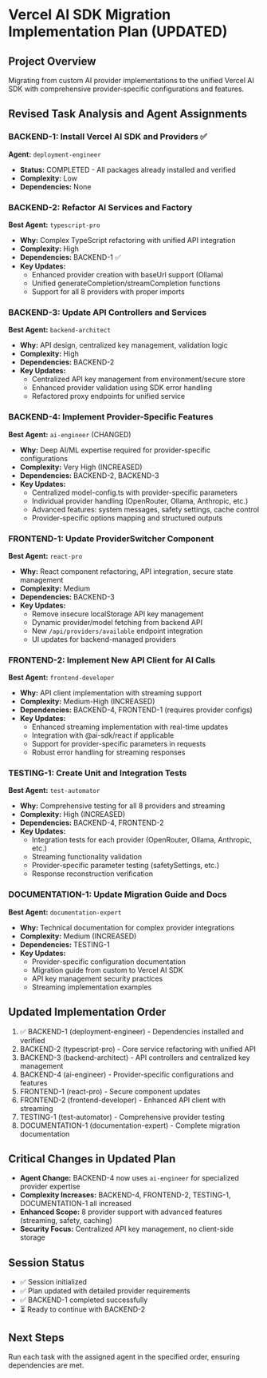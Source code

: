 # Vercel AI SDK Migration Implementation Plan (UPDATED)

## Project Overview

Migrating from custom AI provider implementations to the unified Vercel AI SDK with comprehensive provider-specific configurations and features.

## Revised Task Analysis and Agent Assignments

### BACKEND-1: Install Vercel AI SDK and Providers ✅

**Agent:** `deployment-engineer`

- **Status:** COMPLETED - All packages already installed and verified
- **Complexity:** Low
- **Dependencies:** None

### BACKEND-2: Refactor AI Services and Factory

**Best Agent:** `typescript-pro`

- **Why:** Complex TypeScript refactoring with unified API integration
- **Complexity:** High
- **Dependencies:** BACKEND-1 ✅
- **Key Updates:**
  - Enhanced provider creation with baseUrl support (Ollama)
  - Unified generateCompletion/streamCompletion functions
  - Support for all 8 providers with proper imports

### BACKEND-3: Update API Controllers and Services

**Best Agent:** `backend-architect`

- **Why:** API design, centralized key management, validation logic
- **Complexity:** High
- **Dependencies:** BACKEND-2
- **Key Updates:**
  - Centralized API key management from environment/secure store
  - Enhanced provider validation using SDK error handling
  - Refactored proxy endpoints for unified service

### BACKEND-4: Implement Provider-Specific Features

**Best Agent:** `ai-engineer` (CHANGED)

- **Why:** Deep AI/ML expertise required for provider-specific configurations
- **Complexity:** Very High (INCREASED)
- **Dependencies:** BACKEND-2, BACKEND-3
- **Key Updates:**
  - Centralized model-config.ts with provider-specific parameters
  - Individual provider handling (OpenRouter, Ollama, Anthropic, etc.)
  - Advanced features: system messages, safety settings, cache control
  - Provider-specific options mapping and structured outputs

### FRONTEND-1: Update ProviderSwitcher Component

**Best Agent:** `react-pro`

- **Why:** React component refactoring, API integration, secure state management
- **Complexity:** Medium
- **Dependencies:** BACKEND-3
- **Key Updates:**
  - Remove insecure localStorage API key management
  - Dynamic provider/model fetching from backend API
  - New `/api/providers/available` endpoint integration
  - UI updates for backend-managed providers

### FRONTEND-2: Implement New API Client for AI Calls

**Best Agent:** `frontend-developer`

- **Why:** API client implementation with streaming support
- **Complexity:** Medium-High (INCREASED)
- **Dependencies:** BACKEND-4, FRONTEND-1 (requires provider configs)
- **Key Updates:**
  - Enhanced streaming implementation with real-time updates
  - Integration with @ai-sdk/react if applicable
  - Support for provider-specific parameters in requests
  - Robust error handling for streaming responses

### TESTING-1: Create Unit and Integration Tests

**Best Agent:** `test-automator`

- **Why:** Comprehensive testing for all 8 providers and streaming
- **Complexity:** High (INCREASED)
- **Dependencies:** BACKEND-4, FRONTEND-2
- **Key Updates:**
  - Integration tests for each provider (OpenRouter, Ollama, Anthropic, etc.)
  - Streaming functionality validation
  - Provider-specific parameter testing (safetySettings, etc.)
  - Response reconstruction verification

### DOCUMENTATION-1: Update Migration Guide and Docs

**Best Agent:** `documentation-expert`

- **Why:** Technical documentation for complex provider integrations
- **Complexity:** Medium (INCREASED)
- **Dependencies:** TESTING-1
- **Key Updates:**
  - Provider-specific configuration documentation
  - Migration guide from custom to Vercel AI SDK
  - API key management security practices
  - Streaming implementation examples

## Updated Implementation Order

1. ✅ BACKEND-1 (deployment-engineer) - Dependencies installed and verified
2. BACKEND-2 (typescript-pro) - Core service refactoring with unified API  
3. BACKEND-3 (backend-architect) - API controllers and centralized key management
4. BACKEND-4 (ai-engineer) - Provider-specific configurations and features
5. FRONTEND-1 (react-pro) - Secure component updates
6. FRONTEND-2 (frontend-developer) - Enhanced API client with streaming
7. TESTING-1 (test-automator) - Comprehensive provider testing
8. DOCUMENTATION-1 (documentation-expert) - Complete migration documentation

## Critical Changes in Updated Plan

- **Agent Change:** BACKEND-4 now uses `ai-engineer` for specialized provider expertise
- **Complexity Increases:** BACKEND-4, FRONTEND-2, TESTING-1, DOCUMENTATION-1 all increased
- **Enhanced Scope:** 8 provider support with advanced features (streaming, safety, caching)
- **Security Focus:** Centralized API key management, no client-side storage

## Session Status

- ✅ Session initialized
- ✅ Plan updated with detailed provider requirements
- ✅ BACKEND-1 completed successfully  
- ⏳ Ready to continue with BACKEND-2

## Next Steps

Run each task with the assigned agent in the specified order, ensuring dependencies are met.
